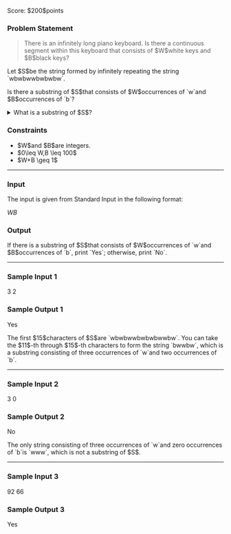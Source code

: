 
<div>

<span>

<span>

<p>
Score: $200$points
</p>

<div>

<section>

### **Problem Statement**

<blockquote>

<p>
There is an infinitely long piano keyboard.
Is there a continuous segment within this keyboard that consists of $W$white keys and $B$black keys?
</p>

</blockquote>

<p>
Let $S$be the string formed by infinitely repeating the string `wbwbwwbwbwbw`.
</p>

<p>
Is there a substring of $S$that consists of $W$occurrences of `w`and $B$occurrences of `b`?
</p>

<details>

<summary>
What is a substring of $S$?
</summary>
A substring of $S$is a string that can be formed by concatenating the $l$-th, $(l+1)$-th, $\dots$, $r$-th characters of $S$in this order for some two positive integers $l$and $r$$(l\leq r)$.

</details>

</section>

</div>

<div>

<section>

### **Constraints**

<ul>

<li>
$W$and $B$are integers.
</li>

<li>
$0\leq W,B \leq 100$
</li>

<li>
$W+B \geq 1$
</li>

</ul>

</section>

</div>

---

<div>

<div>

<section>

### **Input**

<p>
The input is given from Standard Input in the following format:
</p>

<div>

$W$$B$
</div>

</section>

</div>

<div>

<section>

### **Output**

<p>
If there is a substring of $S$that consists of $W$occurrences of `w`and $B$occurrences of `b`, print `Yes`; otherwise, print `No`.
</p>

</section>

</div>

</div>

---

<div>

<section>

### **Sample Input 1**

<div>

3 2

</div>

</section>

</div>

<div>

<section>

### **Sample Output 1**

<div>

Yes

</div>

<p>
The first $15$characters of $S$are `wbwbwwbwbwbwwbw`. You can take the $11$-th through $15$-th characters to form the string `bwwbw`, which is a substring consisting of three occurrences of `w`and two occurrences of `b`.
</p>

</section>

</div>

---

<div>

<section>

### **Sample Input 2**

<div>

3 0

</div>

</section>

</div>

<div>

<section>

### **Sample Output 2**

<div>

No

</div>

<p>
The only string consisting of three occurrences of `w`and zero occurrences of `b`is `www`, which is not a substring of $S$.
</p>

</section>

</div>

---

<div>

<section>

### **Sample Input 3**

<div>

92 66

</div>

</section>

</div>

<div>

<section>

### **Sample Output 3**

<div>

Yes

</div>

</section>

</div>

</span>

</span>

</div>
